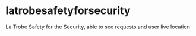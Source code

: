 # latrobesafetyforsecurity
La Trobe Safety for the Security, able to see requests and user live location

